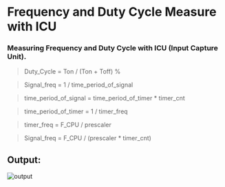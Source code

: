# Frequency and Duty Cycle Measure with ICU

### Measuring Frequency and Duty Cycle with ICU (Input Capture Unit).

> Duty_Cycle = Ton / (Ton + Toff) %

> Signal_freq = 1 / time_period_of_signal

> time_period_of_signal = time_period_of_timer * timer_cnt

> time_period_of_timer = 1 / timer_freq

> timer_freq = F_CPU / prescaler

> Signal_freq = F_CPU / (prescaler * timer_cnt)

## Output:

![output](https://user-images.githubusercontent.com/26473614/55288337-4f3c0e80-53b6-11e9-8bbc-75504fc639e8.PNG)
